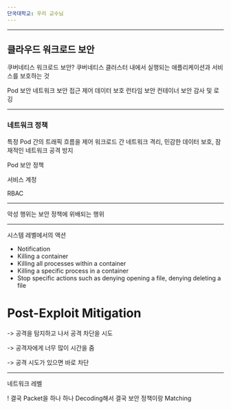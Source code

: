 ```yaml
---
단국대학교: 우리 교수님
---
```

---
## 클라우드 워크로드 보안

쿠버네티스 워크로드 보안?
쿠버네티스 클러스터 내에서 실행되는 애플리케이션과 서비스를 보호하는 것

Pod 보안
네트워크 보안
접근 제어
데이터 보호
런타임 보안
컨테이너 보안
감사 및 로깅

---
### 네트워크 정책
특정 Pod 간의 트래픽 흐름을 제어
워크로드 간 네트워크 격리, 민감한 데이터 보호, 잠재적인 네트워크 공격 방지

Pod 보안 정책

서비스 계정

RBAC

---
악성 행위는 보안 정책에 위배되는 행위

---
시스템 레벨에서의 액션
* Notification
* Killing a container
* Killing all processes within a container
* Killing a specific process in a container
* Stop specific actions such as denying opening a file, denying deleting a file

# Post-Exploit Mitigation

-> 공격을 탐지하고 나서 공격 차단을 시도

-> 공격자에게 너무 많이 시간을 줌

-> 공격 시도가 있으면 바로 차단

---
네트워크 레벨

! 결국 Packet을 하나 하나 Decoding해서 결국 보안 정책이랑 Matching